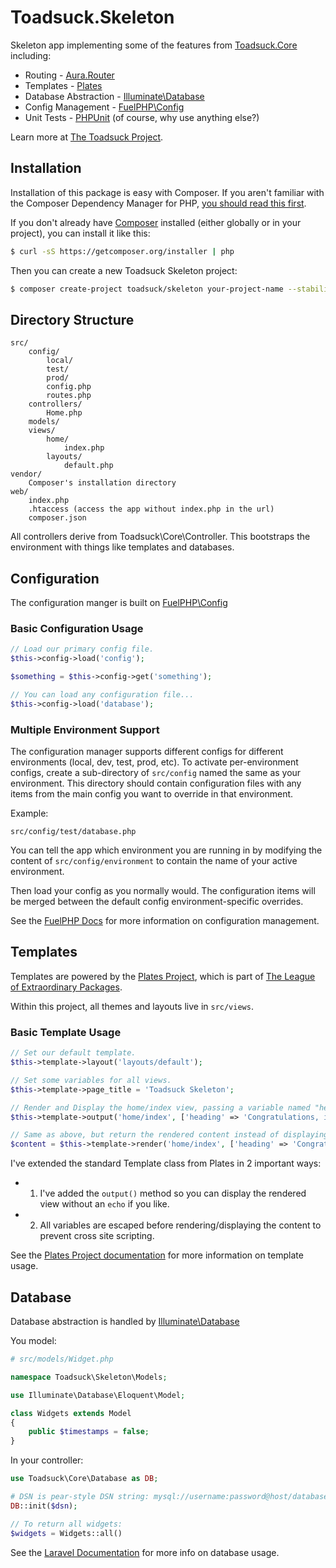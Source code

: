 # Toadsuck.Skeleton

Skeleton app implementing some of the features from [Toadsuck.Core](https://github.com/toadsuck/toadsuck-core) including:

- Routing - [Aura.Router](https://github.com/auraphp/Aura.Router)
- Templates - [Plates](http://platesphp.com/)
- Database Abstraction - [Illuminate\Database](https://github.com/illuminate/database)
- Config Management - [FuelPHP\Config](https://github.com/fuelphp/config)
- Unit Tests - [PHPUnit](https://github.com/sebastianbergmann/phpunit) (of course, why use anything else?)


Learn more at [The Toadsuck Project](http://toadsuck.github.io).

## Installation
Installation of this package is easy with Composer. If you aren't familiar with the Composer Dependency Manager for PHP, [you should read this first](https://getcomposer.org/doc/00-intro.md).

If you don't already have [Composer](https://getcomposer.org) installed (either globally or in your project), you can install it like this:

``` bash
$ curl -sS https://getcomposer.org/installer | php
```

Then you can create a new Toadsuck Skeleton project:

``` bash
$ composer create-project toadsuck/skeleton your-project-name --stability=dev
```

## Directory Structure

```
src/
	config/
		local/
		test/
		prod/
		config.php
		routes.php
	controllers/
		Home.php
	models/
	views/
		home/
			index.php
		layouts/
			default.php
vendor/
	Composer's installation directory
web/
	index.php
	.htaccess (access the app without index.php in the url)
	composer.json
```

All controllers derive from Toadsuck\Core\Controller. This bootstraps the environment with things like templates and databases.

## Configuration
The configuration manger is built on [FuelPHP\Config](https://github.com/fuelphp/config)

### Basic Configuration Usage

``` php
// Load our primary config file.
$this->config->load('config');

$something = $this->config->get('something');

// You can load any configuration file...
$this->config->load('database');

```

### Multiple Environment Support

The configuration manager supports different configs for different environments (local, dev, test, prod, etc).
To activate per-environment configs, create a sub-directory of `src/config` named the same as your environment.
This directory should contain configuration files with any items from the main config you want to override in that environment.

Example:

	src/config/test/database.php

You can tell the app which environment you are running in by modifying the content of `src/config/environment` to contain the name of your active environment.

Then load your config as you normally would. The configuration items will be merged between the default config environment-specific overrides.

See the [FuelPHP Docs](https://github.com/fuelphp/config/blob/master/README.md) for more information on configuration management.

## Templates
Templates are powered by the [Plates Project](http://platesphp.com/), which is part of [The League of Extraordinary Packages](http://thephpleague.com/).

Within this project, all themes and layouts live in `src/views`.

### Basic Template Usage

``` php
// Set our default template.
$this->template->layout('layouts/default');

// Set some variables for all views.
$this->template->page_title = 'Toadsuck Skeleton';

// Render and Display the home/index view, passing a variable named "heading".
$this->template->output('home/index', ['heading' => 'Congratulations, it worked!']);

// Same as above, but return the rendered content instead of displaying.
$content = $this->template->render('home/index', ['heading' => 'Congratulations, it worked!']);
```

I've extended the standard Template class from Plates in 2 important ways:

- 1) I've added the `output()` method so you can display the rendered view without an `echo` if you like.
- 2) All variables are escaped before rendering/displaying the content to prevent cross site scripting.


See the [Plates Project documentation](http://platesphp.com/) for more information on template usage.
## Database
Database abstraction is handled by [Illuminate\Database](https://github.com/illuminate/database)

You model:

``` php
# src/models/Widget.php

namespace Toadsuck\Skeleton\Models;

use Illuminate\Database\Eloquent\Model;

class Widgets extends Model
{
	public $timestamps = false;
}
```

In your controller:

``` php
use Toadsuck\Core\Database as DB;

# DSN is pear-style DSN string: mysql://username:password@host/database
DB::init($dsn);

// To return all widgets:
$widgets = Widgets::all()
```

See the [Laravel Documentation](http://laravel.com/docs/database) for more info on database usage.
